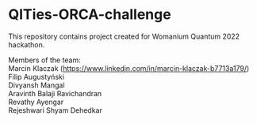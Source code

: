 # QITies-ORCA-challenge
This repository contains project created for Womanium Quantum 2022 hackathon.

Members of the team:  
Marcin Klaczak (https://www.linkedin.com/in/marcin-klaczak-b7713a179/)  
Filip Augustyński  
Divyansh Mangal  
Aravinth Balaji Ravichandran  
Revathy Ayengar  
Rejeshwari Shyam Dehedkar
